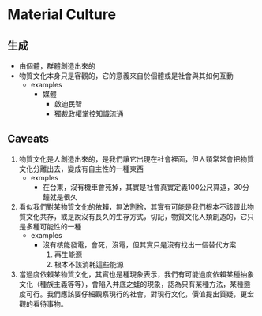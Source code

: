 # Material Culture

## 生成
* 由個體，群體創造出來的
* 物質文化本身只是客觀的，它的意義來自於個體或是社會與其如何互動
    * examples
        * 媒體
            * 啟迪民智
            * 獨裁政權掌控知識流通


## Caveats
1. 物質文化是人創造出來的，是我們讓它出現在社會裡面，但人類常常會把物質文化分離出去，變成有自主性的一種東西
    * exmples
        * 在台東，沒有機車會死掉，其實是社會真實定義100公尺算遠，30分鐘就是很久
2. 看似我們對某物質文化的依賴，無法割捨，其實有可能是我們根本不該跟此物質文化共存，或是說沒有長久的生存方式，切記，物質文化人類創造的，它只是多種可能性的一種
    * examples
        * 沒有核能發電，會死，沒電，但其實只是沒有找出一個替代方案
            1. 再生能源
            2. 根本不該消耗這些能源
3. 當過度依賴某物質文化，其實也是種現象表示，我們有可能過度依賴某種抽象文化（種族主義等等），會陷入井底之蛙的現象，認為只有某種方法，某種態度可行。我們應該要仔細觀察現行的社會，對現行文化，價值提出質疑，更宏觀的看待事物。
